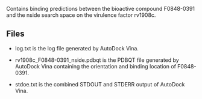Contains binding predictions between the bioactive compound F0848-0391 and the nside search space on the virulence factor rv1908c.

## Files

- log.txt is the log file generated by AutoDock Vina.

- rv1908c_F0848-0391_nside.pdbqt is the PDBQT file generated by AutoDock Vina containing the orientation and binding location of F0848-0391.

- stdoe.txt is the combined STDOUT and STDERR output of AutoDock Vina.

